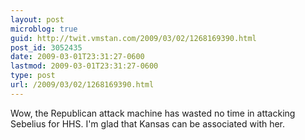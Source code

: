 ```yaml
---
layout: post
microblog: true
guid: http://twit.vmstan.com/2009/03/02/1268169390.html
post_id: 3052435
date: 2009-03-01T23:31:27-0600
lastmod: 2009-03-01T23:31:27-0600
type: post
url: /2009/03/02/1268169390.html
---
```

Wow, the Republican attack machine has wasted no time in attacking Sebelius for HHS. I'm glad that Kansas can be associated with her.
